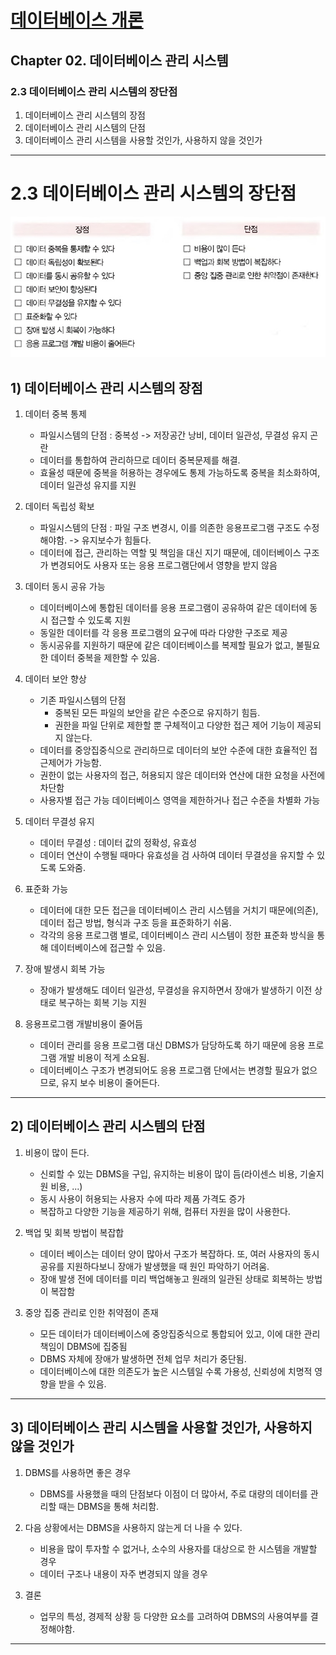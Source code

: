 
# <a href = "../README.md" target="_blank">데이터베이스 개론</a>
## Chapter 02. 데이터베이스 관리 시스템
### 2.3 데이터베이스 관리 시스템의 장단점
1) 데이터베이스 관리 시스템의 장점
2) 데이터베이스 관리 시스템의 단점
3) 데이터베이스 관리 시스템을 사용할 것인가, 사용하지 않을 것인가

---

# 2.3 데이터베이스 관리 시스템의 장단점

![Pros_and_Cons.jpg](img/Pros_and_Cons.jpg)

## 1) 데이터베이스 관리 시스템의 장점

1. 데이터 중복 통제
   - 파일시스템의 단점 : 중복성 -> 저장공간 낭비, 데이터 일관성, 무결성 유지 곤란
   - 데이터를 통합하여 관리하므로 데이터 중복문제를 해결.
   - 효율성 때문에 중복을 허용하는 경우에도 통제 가능하도록 중복을 최소화하여, 데이터 일관성 유지를 지원
   
    
2. 데이터 독립성 확보
   - 파일시스템의 단점 : 파일 구조 변경시, 이를 의존한 응용프로그램 구조도 수정해야함. -> 유지보수가 힘들다. 
   - 데이터에 접근, 관리하는 역할 및 책임을 대신 지기 때문에, 데이터베이스 구조가 변경되어도 사용자 또는 응용 프로그램단에서 영향을 받지 않음


3. 데이터 동시 공유 가능
   - 데이터베이스에 통합된 데이터를 응용 프로그램이 공유하여 같은 데이터에 동시 접근할 수 있도록 지원
   - 동일한 데이터를 각 응용 프로그램의 요구에 따라 다양한 구조로 제공
   - 동시공유를 지원하기 때문에 같은 데이터베이스를 복제할 필요가 없고, 불필요한 데이터 중복을 제한할 수 있음.


4. 데이터 보안 향상
   - 기존 파일시스템의 단점
     - 중복된 모든 파일의 보안을 같은 수준으로 유지하기 힘듬.
     - 권한을 파일 단위로 제한할 뿐 구체적이고 다양한 접근 제어 기능이 제공되지 않는다.
   - 데이터를 중앙집중식으로 관리하므로 데이터의 보안 수준에 대한 효율적인 접근제어가 가능함.
   - 권한이 없는 사용자의 접근, 허용되지 않은 데이터와 연산에 대한 요청을 사전에 차단함
   - 사용자별 접근 가능 데이터베이스 영역을 제한하거나 접근 수준을 차별화 가능


5. 데이터 무결성 유지
   - 데이터 무결성 : 데이터 값의 정확성, 유효성
   - 데이터 연산이 수행될 때마다 유효성을 검 사하여 데이터 무결성을 유지할 수 있도록 도와줌.


6. 표준화 가능
   - 데이터에 대한 모든 접근을 데이터베이스 관리 시스템을 거치기 때문에(의존), 데이터 접근 방법, 형식과 구조 등을 표준화하기 쉬움.
   - 각각의 응용 프로그램 별로, 데이터베이스 관리 시스템이 정한 표준화 방식을 통해 데이터베이스에 접근할 수 있음.


7. 장애 발생시 회복 가능
   - 장애가 발생해도 데이터 일관성, 무결성을 유지하면서 장애가 발생하기 이전 상태로 복구하는 회복 기능 지원


8. 응용프로그램 개발비용이 줄어듬
   - 데이터 관리를 응용 프로그램 대신 DBMS가 담당하도록 하기 때문에 응용 프로그램 개발 비용이 적게 소요됨.
   - 데이터베이스 구조가 변경되어도 응용 프로그램 단에서는 변경할 필요가 없으므로, 유지 보수 비용이 줄어든다.


---

## 2) 데이터베이스 관리 시스템의 단점
1. 비용이 많이 든다.
   - 신뢰할 수 있는 DBMS을 구입, 유지하는 비용이 많이 듬(라이센스 비용, 기술지원 비용, ...)
   - 동시 사용이 허용되는 사용자 수에 따라 제품 가격도 증가
   - 복잡하고 다양한 기능을 제공하기 위해, 컴퓨터 자원을 많이 사용한다.


2. 백업 및 회복 방법이 복잡합
   - 데이터 베이스는 데이터 양이 많아서 구조가 복잡하다. 또, 여러 사용자의 동시 공유를 지원하다보니 장애가 발생했을 때 원인 파악하기 어려움.
   - 장애 발생 전에 데이터를 미리 백업해놓고 원래의 일관된 상태로 회복하는 방법이 복잡함


3. 중앙 집중 관리로 인한 취약점이 존재
   - 모든 데이터가 데이터베이스에 중앙집중식으로 통합되어 있고, 이에 대한 관리 책임이 DBMS에 집중됨
   - DBMS 자체에 장애가 발생하면 전체 업무 처리가 중단됨.
   - 데이터베이스에 대한 의존도가 높은 시스템일 수록 가용성, 신뢰성에 치명적 영향을 받을 수 있음. 


---

## 3) 데이터베이스 관리 시스템을 사용할 것인가, 사용하지 않을 것인가

1. DBMS를 사용하면 좋은 경우
   - DBMS를 사용했을 때의 단점보다 이점이 더 많아서, 주로 대량의 데이터를 관리할 때는 DBMS을 통해 처리함.


2. 다음 상황에서는 DBMS을 사용하지 않는게 더 나을 수 있다.
   - 비용을 많이 투자할 수 없거나, 소수의 사용자를 대상으로 한 시스템을 개발할 경우
   - 데이터 구조나 내용이 자주 변경되지 않을 경우


3. 결론
   - 업무의 특성, 경제적 상황 등 다양한 요소를 고려하여 DBMS의 사용여부를 결정해야함.

---